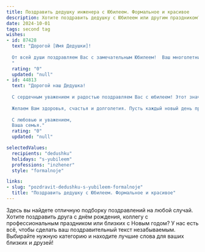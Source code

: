 ```yaml
---
title: Поздравить дедушку инженера с Юбилеем. Формальное и красивое
description: Хотите поздравить дедушку с Юбилеем или другим праздником? Наш ИИ создаст незабываемое поздравление, а вы обязательно выделитесь среди других.  
date: 2024-10-01
tags: second tag
wishes:
- id: 87428
  text: "Дорогой [Имя Дедушки]!
  
  От всей души поздравляем Вас с замечательным Юбилеем!  Ваш многолетний опыт и профессионализм,  заложенные в основу Вашей блестящей инженерной карьеры, вызывают глубокое уважение и восхищение.  Желаем Вам крепкого здоровья,  долголетия,  окружения любящих людей и  неиссякаемого оптимизма. Пусть каждый день приносит Вам радость и удовлетворение! С юбилеем!
  "
  rating: "0"
  updated: "null"
- id: 44813
  text: "Дорогой наш Дедушка!
  
  С сердечным уважением и радостью поздравляем Вас с юбилеем! Этот значимый день олицетворяет не только множество великолепных воспоминаний, но и великие достижения в Вашей жизни. Ваша профессия инженера требовала не только глубоких знаний и умения решать сложные задачи, но и смелости в принятии решений. Вы вдохновляете нас своим трудом, преданностью делу и умением преодолевать любые трудности.
  
  Желаем Вам здоровья, счастья и долголетия. Пусть каждый новый день приносит радость, тепло и незабываемые моменты. Спасибо за Вашу мудрость, терпение и поддержку. Вы – наша гордость и опора.
  
  С любовью и уважением,
  Ваша семья."
  rating: "0"
  updated: "null"

selectedValues:
  recipients: "dedushku"
  holidays: "s-yubileem"
  professions: "inzhener"
  style: "formalnoje"

links:
- slug: "pozdravit-dedushku-s-yubileem-formalnoje"
  title: "Поздравить дедушку с Юбилеем. Формальное и красивое"
---
```


Здесь вы найдете отличную подборку поздравлений на любой случай.
Хотите поздравить друга с днём рождения, коллегу с профессиональным праздником или близких с Новым годом? У нас есть всё, чтобы сделать ваш поздравительный текст незабываемым. Выбирайте нужную категорию и находите лучшие слова для ваших близких и друзей!
